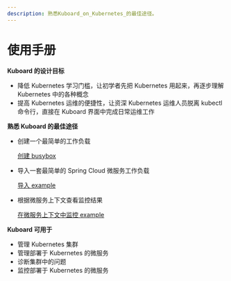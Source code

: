 ```yaml
---
description: 熟悉Kuboard_on_Kubernetes_的最佳途径。
---
```


# 使用手册

**Kuboard 的设计目标**

* 降低 Kubernetes 学习门槛，让初学者先把 Kubernetes 用起来，再逐步理解 Kubernetes 中的各种概念
* 提高 Kubernetes 运维的便捷性，让资深 Kubernetes 运维人员脱离 kubectl 命令行，直接在 Kuboard 界面中完成日常运维工作

**熟悉 Kuboard 的最佳途径**

* 创建一个最简单的工作负载

  [创建 busybox](example/busybox.html)

* 导入一套最简单的 Spring Cloud 微服务工作负载

  [导入 example](example/import.html)

* 根据微服务上下文查看监控结果

  [在微服务上下文中监控 example](example/monitor.html) <Badge text="alpha" type="warn"/>

**Kuboard 可用于**

* 管理 Kubernetes 集群
* 管理部署于 Kubernetes 的微服务
* 诊断集群中的问题
* 监控部署于 Kubernetes 的微服务
